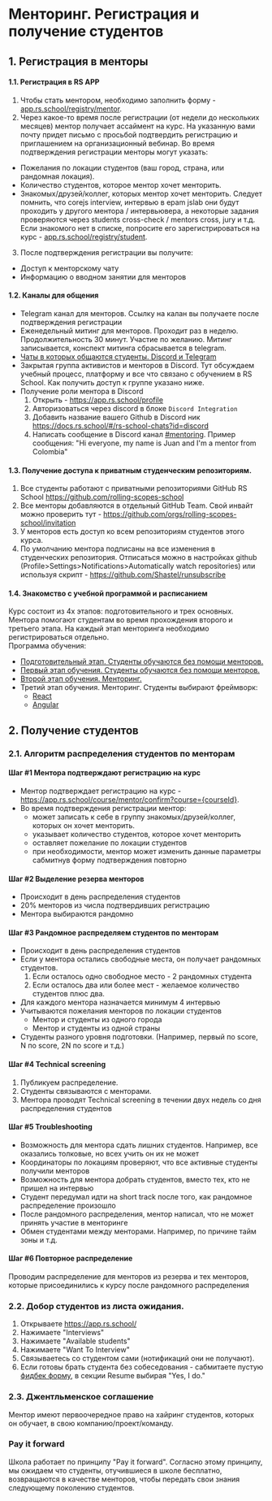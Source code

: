 # Менторинг. Регистрация и получение студентов

## 1. Регистрация в менторы
#### 1.1. Регистрация в RS APP
1. Чтобы стать ментором, необходимо заполнить форму - [app.rs.school/registry/mentor](https://app.rs.school/registry/mentor).
2. Через какое-то время после регистрации (от недели до нескольких месяцев) ментор получает ассаймент на курс.
На указанную вами почту придет письмо с просьбой подтвердить регистрацию и приглашением на организационный вебинар.
Во время подтверждения регистрации менторы могут указать:
  - Пожелания по локации студентов (ваш город, страна, или рандомная локация).
  - Количество студентов, которое ментор хочет менторить.
  - Знакомых/друзей/коллег, которых ментор хочет менторить. Cледует помнить, что corejs interview, интервью в epam jslab они будут проходить у другого ментора / интервьювера, а некоторые задания проверяются через students cross-check / mentors cross, jury и т.д. Если знакомого нет в списке, попросите его зарегистрироваться на курс - [app.rs.school/registry/student](https://app.rs.school/registry/student).
3. После подтверждения регистрации вы получите:
  - Доступ к менторскому чату
  - Информацию о вводном занятии для менторов

#### 1.2. Каналы для общения
- Telegram канал для менторов. Ссылку на калан вы получаете после подтверждения регистрации
- Еженедельный митинг для менторов. Проходит раз в неделю. Продолжительность 30 минут. Участие по желанию. Митинг записывается, конспект митинга сбрасывается в telegram. 
- [Чаты в которых общаются студенты. Discord и Telegram](https://docs.rs.school/#/rs-school-chats) 
- Закрытая группа активистов и менторов в Discord. Тут обсуждаем учебный процесс, платформу и все что связано с обучением в RS School. Как получить доступ к группе указано ниже.
- Получение роли ментора в Discord
  1. Открыть - https://app.rs.school/profile
  2. Авторизоваться через discord в блоке `Discord Integration`  
  3. Добавить название вашего Github в Discord ник https://docs.rs.school/#/rs-school-chats?id=discord
  4. Написать сообщение в Discord канал [#mentoring](https://discord.gg/fBvpUURPVm). Пример сообщения: "Hi everyone, my name is Juan and I'm a mentor from Colombia"

#### 1.3. Получение доступа к приватным студенческим репозиториям.
1. Все студенты работают с приватными репозиториями GitHub RS School https://github.com/rolling-scopes-school
2. Все менторы добавляются в отдельный GitHub Team.
Свой инвайт можно проверить тут - https://github.com/orgs/rolling-scopes-school/invitation
3. У менторов есть доступ ко всем репозиториям студентов этого курса.
4. По умолчанию ментора подписаны на все изменения в студенческих репозитория. Отписаться можно в настройках github (Profile>Settings>Notifications>Automatically watch repositories) или используя скрипт - https://github.com/Shastel/runsubscribe

#### 1.4. Знакомство с учебной программой и расписанием
Курс состоит из 4х этапов: подготовительного и трех основных. Ментора помогают студентам во время прохождения второго и третьего этапа. На каждый этап менторинга необходимо регистрироваться отдельно.  
Программа обучения:  
  - [Подготовительный этап. Студенты обучаются без помощи менторов.](https://github.com/rolling-scopes-school/tasks/tree/master/stage0)
  - [Первый этап обучения. Студенты обучаются без помощи менторов.](https://github.com/rolling-scopes-school/tasks/tree/master/stage1)
  - [Второй этап обучения. Менторинг.](https://github.com/rolling-scopes-school/tasks/tree/master/stage2)
  - Третий этап обучения. Менторинг. Студенты выбирают фреймворк:  
     - [React](https://github.com/rolling-scopes-school/tasks/tree/master/react)
     - [Angular](https://github.com/rolling-scopes-school/tasks/tree/master/angular)

## 2. Получение студентов
### 2.1. Алгоритм распределения студентов по менторам
#### Шаг #1 Ментора подтверждают регистрацию на курс
- Ментор подтверждает регистрацию на курс - https://app.rs.school/course/mentor/confirm?course={courseId}. 
- Во время подтверждения регистрации ментор: 
    - может записать к себе в группу знакомых/друзей/коллег, которых он хочет менторить.
    - указывает количество студентов, которое хочет менторить
    - оставляет пожелание по локации студентов
    - при необходимости, ментор может изменить данные параметры сабмитнув форму подтверждения повторно
#### Шаг #2 Выделение резерва менторов
- Происходит в день распределения студентов
- 20% менторов из числа подтвердивших регистрацию 
- Ментора выбираются рандомно
#### Шаг #3 Рандомное распределяем студентов по менторам
- Происходит в день распределения студентов
- Если у ментора остались свободные места, он получает рандомных студентов. 
    1. Если осталось одно свободное место - 2 рандомных студента
    2. Если осталось два или более мест - желаемое количество студентов плюс два.
- Для каждого ментора назначается минимум 4 интервью
- Учитываются пожелания менторов по локации студентов
	- Ментор и студенты из одного города 
	- Ментор и студенты из одной страны 
- Студенты разного уровня подготовки. (Например, первый по score, N по score,  2N по score и т.д.)
#### Шаг #4 Technical screening
1. Публикуем распределение. 
2. Студенты связываются с менторами. 
3. Ментора проводят Technical screening в течении двух недель со дня распределения студентов
#### Шаг #5 Troubleshooting
- Возможность для ментора сдать лишних студентов. Например, все оказались толковые, но всех учить он их не может
- Координаторы по локациям проверяют, что все активные студенты получили менторов 
- Возможность для ментора добрать студентов, вместо тех, кто не пришел на интервью 
- Студент передумал идти на short track после того, как рандомное распределение произошло
- После рандомного распределения, ментор написал, что не может принять участие в менторинге
- Обмен студентами между менторами. Например, по причине тайм зоны и т.д.
#### Шаг #6 Повторное распределение
Проводим распределение для менторов из резерва и тех менторов, которые присоединились к курсу после рандомного распределения

### 2.2. Добор студентов из листа ожидания.
1. Открываете https://app.rs.school/ 
2. Нажимаете "Interviews"
3. Нажимаете "Available students"
4. Нажимаете "Want To Interview"
5. Связываетесь со студентом сами (нотификаций они не получают). 
6. Если готовы брать студента без собеседования - сабмитаете пустую [фидбек форму](https://app.rs.school/course/mentor/interview-technical-screening?course=js-fe-2021Q3), в секции Resume выбирая "Yes, I do."

### 2.3. Джентльменское соглашение
Ментор имеют первоочередное право на хайринг студентов, которых он обучает, в свою компанию/проект/команду.

### Pay it forward
Школа работает по принципу "Pay it forward". Согласно этому принципу, мы ожидаем что студенты, отучившиеся в школе бесплатно, возвращаются в качестве менторов, чтобы передать свои знания следующему поколению студентов.
